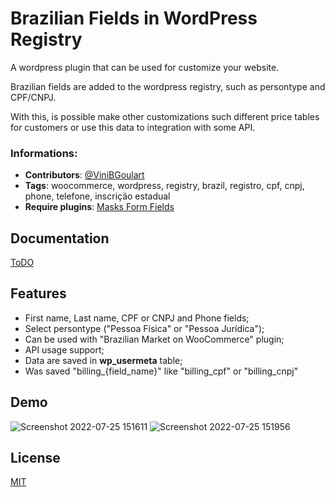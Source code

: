 
# Brazilian Fields in WordPress Registry

A wordpress plugin that can be used for customize your website.

Brazilian fields are added to the wordpress registry, such as persontype and CPF/CNPJ.

With this, is possible make other customizations such different price tables for customers or use this data to integration with some API.
### Informations:

- **Contributors**: [@ViniBGoulart](https://github.com/ViniBGoulart)
- **Tags**: woocommerce, wordpress, registry, brazil, registro, cpf, cnpj, phone, telefone, inscrição estadual
- **Require plugins**: [Masks Form Fields](https://br.wordpress.org/plugins/masks-form-fields/)


## Documentation

[ToDO]()


## Features

- First name, Last name, CPF or CNPJ and Phone fields;
- Select persontype ("Pessoa Física" or "Pessoa Jurídica");
- Can be used with "Brazilian Market on WooCommerce" plugin;
- API usage support;
- Data are saved in **wp_usermeta** table;
- Was saved "billing_{field_name}" like "billing_cpf" or "billing_cnpj"


## Demo


![Screenshot 2022-07-25 151611](https://user-images.githubusercontent.com/88122830/180850839-8ba23329-387e-40ee-90a5-3c09a82a381d.png)
![Screenshot 2022-07-25 151956](https://user-images.githubusercontent.com/88122830/180850849-77ee49d2-726d-41a9-b096-1fed6efd2fff.png)


## License

[MIT](https://choosealicense.com/licenses/mit/)

